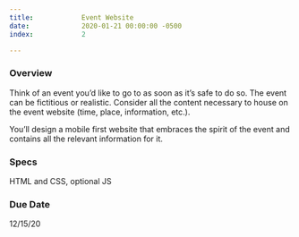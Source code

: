 ```yaml
---
title:            Event Website
date:             2020-01-21 00:00:00 -0500
index:            2

---
```


### Overview
Think of an event you’d like to go to as soon as it’s safe to do so. The event can be fictitious or realistic. Consider all the content necessary to house on the event website (time, place, information, etc.).

You’ll design a mobile first website that embraces the spirit of the event and contains all the relevant information for it.

### Specs
HTML and CSS, optional JS

### Due Date
12/15/20
